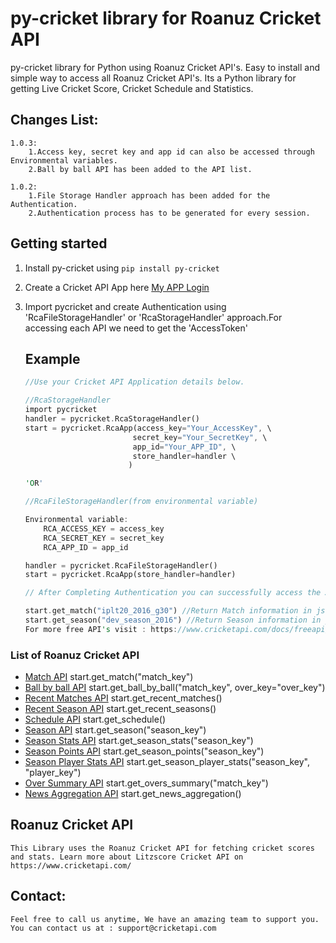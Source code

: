 # py-cricket library for Roanuz Cricket API
py-cricket library for Python using Roanuz Cricket API's.  Easy to install and simple way to access all Roanuz Cricket API's. Its a Python library for getting Live Cricket Score, Cricket Schedule and Statistics.

## Changes List:
    1.0.3:
        1.Access key, secret key and app id can also be accessed through Environmental variables.
        2.Ball by ball API has been added to the API list.

    1.0.2:
        1.File Storage Handler approach has been added for the Authentication.
        2.Authentication process has to be generated for every session.

## Getting started
1. Install py-cricket using `pip install py-cricket`

2. Create a Cricket API App here [My APP Login](https://www.cricketapi.com/login/?next=/apps/)

3. Import pycricket and create Authentication using 'RcaFileStorageHandler' or 'RcaStorageHandler' approach.For accessing each API we need to get the 'AccessToken' 

    ## Example

    ```rust
    //Use your Cricket API Application details below.

    //RcaStorageHandler
    import pycricket
    handler = pycricket.RcaStorageHandler()
    start = pycricket.RcaApp(access_key="Your_AccessKey", \
                            secret_key="Your_SecretKey", \
                            app_id="Your_APP_ID", \
                            store_handler=handler \
                           )

    'OR'

    //RcaFileStorageHandler(from environmental variable)

    Environmental variable:
        RCA_ACCESS_KEY = access_key
        RCA_SECRET_KEY = secret_key
        RCA_APP_ID = app_id

    handler = pycricket.RcaFileStorageHandler()
    start = pycricket.RcaApp(store_handler=handler)

    // After Completing Authentication you can successfully access the API's.

    start.get_match("iplt20_2016_g30") //Return Match information in json format
    start.get_season("dev_season_2016") //Return Season information in json format
    For more free API's visit : https://www.cricketapi.com/docs/freeapi/
    ```


 ### List of Roanuz Cricket API

* [Match API](https://www.cricketapi.com/docs/match_api/)  start.get_match("match_key")
* [Ball by ball API](https://www.cricketapi.com/docs/ball_by_ball_api/) start.get_ball_by_ball("match_key", over_key="over_key")
* [Recent Matches API](https://www.cricketapi.com/docs/recent_match_api/)  start.get_recent_matches()
* [Recent Season API](https://www.cricketapi.com/docs/recent_season_api/)  start.get_recent_seasons()
* [Schedule API](https://www.cricketapi.com/docs/schedule_api/)  start.get_schedule()
* [Season API](https://www.cricketapi.com/docs/season_api/)  start.get_season("season_key")
* [Season Stats API](https://www.cricketapi.com/docs/season_stats_api/)  start.get_season_stats("season_key")
* [Season Points API](https://www.cricketapi.com/docs/season_points_api/)  start.get_season_points("season_key")
* [Season Player Stats API](https://www.cricketapi.com/docs/season_player_stats_api/)  start.get_season_player_stats("season_key", "player_key")
* [Over Summary API](https://www.cricketapi.com/docs/over_summary_api/)  start.get_overs_summary("match_key")
* [News Aggregation API](https://www.cricketapi.com/docs/news_aggregation_api/)  start.get_news_aggregation()

 ## Roanuz Cricket API 
	This Library uses the Roanuz Cricket API for fetching cricket scores and stats. Learn more about Litzscore Cricket API on https://www.cricketapi.com/ 

 ## Contact:
    Feel free to call us anytime, We have an amazing team to support you.
    You can contact us at : support@cricketapi.com
